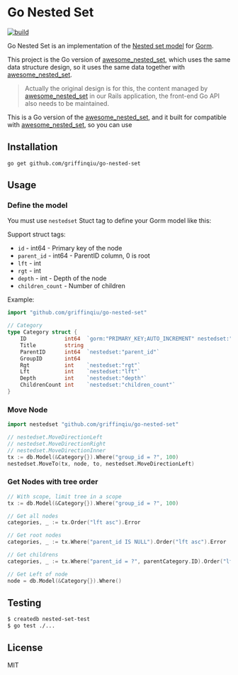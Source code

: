 # Go Nested Set

[![build](https://github.com/griffinqiu/go-nested-set/workflows/build/badge.svg)](https://github.com/griffinqiu/go-nested-set/actions?query=workflow%3Abuild)

Go Nested Set is an implementation of the [Nested set model](https://en.wikipedia.org/wiki/Nested_set_model) for [Gorm](https://gorm.io/index.html).

This project is the Go version of [awesome_nested_set](https://github.com/collectiveidea/awesome_nested_set), which uses the same data structure design, so it uses the same data together with [awesome_nested_set](https://github.com/collectiveidea/awesome_nested_set).

> Actually the original design is for this, the content managed by [awesome_nested_set](https://github.com/collectiveidea/awesome_nested_set) in our Rails application, the front-end Go API also needs to be maintained.

This is a Go version of the [awesome_nested_set](https://github.com/collectiveidea/awesome_nested_set), and it built for compatible with [awesome_nested_set](https://github.com/collectiveidea/awesome_nested_set), so you can use

## Installation

```
go get github.com/griffinqiu/go-nested-set
```

## Usage

### Define the model

You must use `nestedset` Stuct tag to define your Gorm model like this:

Support struct tags:

- `id` - int64 - Primary key of the node
- `parent_id` - int64 - ParentID column, 0 is root
- `lft` - int
- `rgt` - int
- `depth` - int - Depth of the node
- `children_count` - Number of children

Example:

```go
import "github.com/griffinqiu/go-nested-set"

// Category
type Category struct {
	ID            int64  `gorm:"PRIMARY_KEY;AUTO_INCREMENT" nestedset:"id"`
	Title         string
	ParentID      int64  `nestedset:"parent_id"`
	GroupID       int64
	Rgt           int    `nestedset:"rgt"`
	Lft           int    `nestedset:"lft"`
	Depth         int    `nestedset:"depth"`
	ChildrenCount int    `nestedset:"children_count"`
}
```

### Move Node

```go
import nestedset "github.com/griffinqiu/go-nested-set"

// nestedset.MoveDirectionLeft
// nestedset.MoveDirectionRight
// nestedset.MoveDirectionInner
tx := db.Model(&Category{}).Where("group_id = ?", 100)
nestedset.MoveTo(tx, node, to, nestedset.MoveDirectionLeft)
```

### Get Nodes with tree order

```go
// With scope, limit tree in a scope
tx := db.Model(&Category{}).Where("group_id = ?", 100)

// Get all nodes
categories, _ := tx.Order("lft asc").Error

// Get root nodes
categories, _ := tx.Where("parent_id IS NULL").Order("lft asc").Error

// Get childrens
categories, _ := tx.Where("parent_id = ?", parentCategory.ID).Order("lft asc").Error

// Get Left of node
node = db.Model(&Category{}).Where()
```

## Testing

```bash
$ createdb nested-set-test
$ go test ./...
```

## License

MIT
